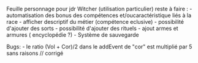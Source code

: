 Feuille personnage pour jdr Witcher (utilisation particulier)
reste à faire : 
    - automatisation des bonus des compétences et/oucaractéristique liés à la race
    - afficher descriptif du métier (compétence eclusive)
    - possibilité d'ajouter des sorts
    - possibilité d'ajouter des rituels
    - ajout armes et armures ( encyclopédie ?)
    - Système de sauvegarde

Bugs: 
    - le ratio (Vol + Cor)/2 dans le addEvent de "cor" est multiplié par 5 sans raisons // corrigé